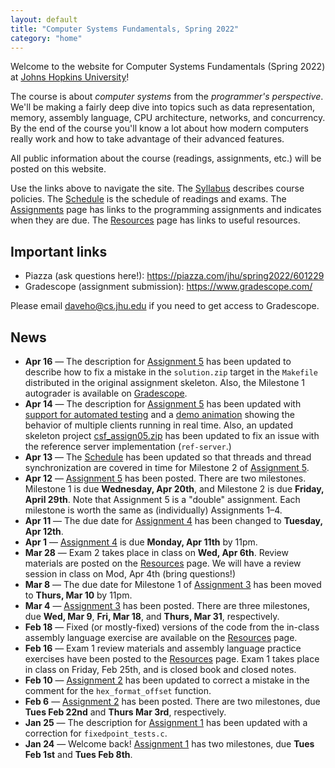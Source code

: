 ```yaml
---
layout: default
title: "Computer Systems Fundamentals, Spring 2022"
category: "home"
---
```


Welcome to the website for Computer Systems Fundamentals (Spring 2022)
at <a href="https://www.jhu.edu/">Johns Hopkins University</a>!

The course is about *computer systems* from the *programmer's
perspective*.  We'll be making a fairly deep dive into topics such
as data representation, memory, assembly language, CPU architecture,
networks, and concurrency.  By the end of the course you'll know a lot
about how modern computers really work and how to take advantage of
their advanced features.

All public information about the course (readings, assignments, etc.) will
be posted on this website.

Use the links above to navigate the site.  The [Syllabus](syllabus.html)
describes course policies. The [Schedule](schedule.html) is the schedule
of readings and exams.  The [Assignments](assignments.html) page has
links to the programming assignments and indicates when they are due.
The [Resources](resources.html) page has links to useful resources.

## Important links

* Piazza (ask questions here!): <https://piazza.com/jhu/spring2022/601229>
* Gradescope (assignment submission): <https://www.gradescope.com/>

Please email <daveho@cs.jhu.edu> if you need to get access to Gradescope.

## News

* **Apr 16** — The description for [Assignment 5](assign/assign05.html) has
  been updated to describe how to fix a mistake in the `solution.zip` target
  in the `Makefile` distributed in the original assignment skeleton.
  Also, the Milestone 1 autograder is available on
  [Gradescope](https://www.gradescope.com).
* **Apr 14** — The description for [Assignment 5](assign/assign05.html) has
  been updated with [support for automated testing](assign/assign05.html#automated-testing)
  and a [demo animation](assign/assign05.html#demo) showing the behavior
  of multiple clients running in real time.  Also, an updated skeleton project
  [csf\_assign05.zip](assign/csf_assign05.zip) has been updated to fix
  an issue with the reference server implementation (`ref-server`.)
* **Apr 13** — The [Schedule](schedule.html) has been updated so that
  threads and thread synchronization are covered in time for
  Milestone 2 of [Assignment 5](assign/assign05.html).
* **Apr 12** — [Assignment 5](assign/assign05.html) has been posted.
  There are two milestones. Milestone 1 is due **Wednesday, Apr 20th**,
  and Milestone 2 is due **Friday, April 29th**.  Note that Assignment 5
  is a "double" assignment. Each milestone is worth the same as
  (individually) Assignments 1–4.
* **Apr 11** — The due date for [Assignment 4](assign/assign04.html) has
  been changed to **Tuesday, Apr 12th**.
* **Apr 1** — [Assignment 4](assign/assign04.html) is due **Monday, Apr 11th**
  by 11pm.
* **Mar 28** — Exam 2 takes place in class on **Wed, Apr 6th**.
  Review materials are posted on the [Resources](resources.html) page.
  We will have a review session in class on Mod, Apr 4th (bring questions!)
* **Mar 8** — The due date for Milestone 1 of [Assignment 3](assign/assign03.html)
  has been moved to **Thurs, Mar 10** by 11pm.
* **Mar 4** — [Assignment 3](assign/assign03.html) has been posted.
  There are three milestones, due **Wed, Mar 9**, **Fri, Mar 18**,
  and **Thurs, Mar 31**, respectively.
* **Feb 18** — Fixed (or mostly-fixed) versions of the code from the in-class
  assembly language exercise are available on the [Resources](resources.html)
  page.
* **Feb 16** — Exam 1 review materials and assembly language practice exercises
  have been posted to the [Resources](resources.html) page.
  Exam 1 takes place in class on Friday, Feb 25th, and is closed book
  and closed notes.
* **Feb 10** — [Assignment 2](assign/assign02.html) has been updated to
  correct a mistake in the comment for the `hex_format_offset` function.
* **Feb 6** — [Assignment 2](assign/assign02.html) has been posted. There are
  two milestones, due **Tues Feb 22nd** and **Thurs Mar 3rd**, respectively.
* **Jan 25** — The description for [Assignment 1](assign/assign01.html) has been
  updated with a correction for `fixedpoint_tests.c`.
* **Jan 24** — Welcome back! [Assignment 1](assign/assign01.html) has two
  milestones, due **Tues Feb 1st** and **Tues Feb 8th**.

